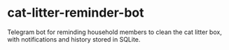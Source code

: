 # cat-litter-reminder-bot
Telegram bot for reminding household members to clean the cat litter box, with notifications and history stored in SQLite.
